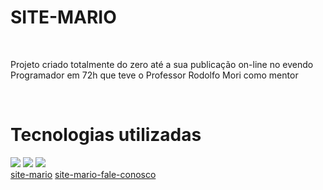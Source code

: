 # SITE-MARIO
<br>
<p>Projeto criado totalmente do zero até a sua publicação on-line no evendo Programador em 72h que teve o Professor Rodolfo Mori como mentor</p>
<br>
<h1>Tecnologias utilizadas</h1><img src="https://img.shields.io/badge/HTML5-E34F26?style=for-the-badge&logo=html5&logoColor=white" /> <img src="https://img.shields.io/badge/CSS-239120?&style=for-the-badge&logo=css3&logoColor=white" />
<img src="https://img.shields.io/badge/JavaScript-323330?style=for-the-badge&logo=javascript&logoColor=F7DF1E" />
<br>
<a href="https://github.com/carlooss89/SITE-MARIO/blob/main/Captura%20de%20tela%202023-11-17%20000221.png?raw=true"target="_blank">site-mario</a>
<a href=""target="_blank">site-mario-fale-conosco</a>
